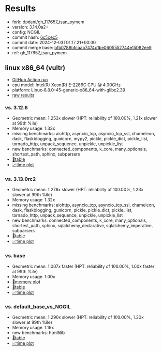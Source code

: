 # Results

- fork: dpdani/gh_117657_tsan_pymem
- version: 3.14.0a2+
- config: NOGIL
- commit hash: [6c5cec5](https://github.com/dpdani/cpython/commit/6c5cec5)
- commit date: 2024-12-03T01:17:21+00:00
- commit merge base: [bfb0788bfcaab7474c1be0605552744e15082ee9](https://github.com/python/cpython/commit/bfb0788bfcaab7474c1be0605552744e15082ee9)
- ref: gh_117657_tsan_pymem

## linux x86_64 (vultr)

- [GitHub Action run](https://github.com/facebookexperimental/free-threading-benchmarking/actions/runs/12131069383)
- cpu model: Intel(R) Xeon(R) E-2286G CPU @ 4.00GHz
- platform: Linux-6.8.0-45-generic-x86_64-with-glibc2.39
- [raw results](bm-20241203-vultr-x86_64-dpdani-gh_117657_tsan_pymem-3.14.0a2%2B-6c5cec5.json)

### vs. 3.12.6

- Geometric mean: 1.253x slower (HPT: reliability of 100.00%, 1.21x slower at 99th %ile)
- Memory usage: 1.33x
- missing benchmarks: aiohttp, asyncio_tcp, asyncio_tcp_ssl, chameleon, dask, flaskblogging, gunicorn, mypy2, pickle, pickle_dict, pickle_list, tornado_http, unpack_sequence, unpickle, unpickle_list
- new benchmarks: connected_components, k_core, many_optionals, shortest_path, sphinx, subparsers
- [📄table](bm-20241203-vultr-x86_64-dpdani-gh_117657_tsan_pymem-3.14.0a2%2B-6c5cec5-vs-3.12.6.md)
- [📈time plot](bm-20241203-vultr-x86_64-dpdani-gh_117657_tsan_pymem-3.14.0a2%2B-6c5cec5-vs-3.12.6.svg)

### vs. 3.13.0rc2

- Geometric mean: 1.278x slower (HPT: reliability of 100.00%, 1.23x slower at 99th %ile)
- Memory usage: 1.32x
- missing benchmarks: aiohttp, asyncio_tcp, asyncio_tcp_ssl, chameleon, dask, flaskblogging, gunicorn, pickle, pickle_dict, pickle_list, tornado_http, unpack_sequence, unpickle, unpickle_list
- new benchmarks: connected_components, k_core, many_optionals, shortest_path, sphinx, sqlalchemy_declarative, sqlalchemy_imperative, subparsers
- [📄table](bm-20241203-vultr-x86_64-dpdani-gh_117657_tsan_pymem-3.14.0a2%2B-6c5cec5-vs-3.13.0rc2.md)
- [📈time plot](bm-20241203-vultr-x86_64-dpdani-gh_117657_tsan_pymem-3.14.0a2%2B-6c5cec5-vs-3.13.0rc2.svg)

### vs. base

- Geometric mean: 1.007x faster (HPT: reliability of 100.00%, 1.00x faster at 99th %ile)
- Memory usage: 1.00x
- [🧠memory plot](bm-20241203-vultr-x86_64-dpdani-gh_117657_tsan_pymem-3.14.0a2%2B-6c5cec5-vs-base-mem.svg)
- [📄table](bm-20241203-vultr-x86_64-dpdani-gh_117657_tsan_pymem-3.14.0a2%2B-6c5cec5-vs-base.md)
- [📈time plot](bm-20241203-vultr-x86_64-dpdani-gh_117657_tsan_pymem-3.14.0a2%2B-6c5cec5-vs-base.svg)

### vs. default_base_vs_NOGIL

- Geometric mean: 1.290x slower (HPT: reliability of 100.00%, 1.30x slower at 99th %ile)
- Memory usage: 1.19x
- new benchmarks: html5lib
- [📄table](bm-20241203-vultr-x86_64-dpdani-gh_117657_tsan_pymem-3.14.0a2%2B-6c5cec5-vs-default_base_vs_NOGIL.md)
- [📈time plot](bm-20241203-vultr-x86_64-dpdani-gh_117657_tsan_pymem-3.14.0a2%2B-6c5cec5-vs-default_base_vs_NOGIL.svg)

